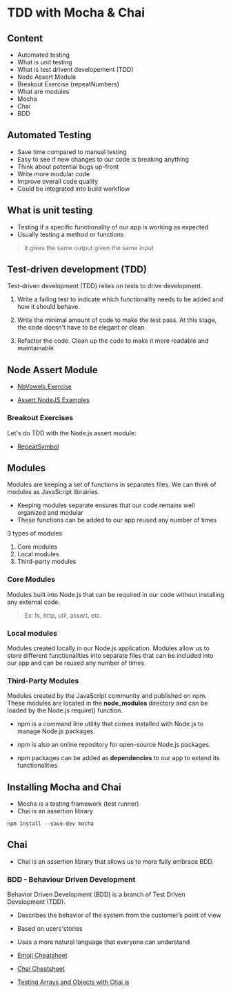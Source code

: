 # TDD with Mocha & Chai

## Content 

* Automated testing
* What is unit testing
* What is test drivent developement (TDD)
* Node Assert Module
* Breakout Exercise (repeatNumbers)
* What are modules  
* Mocha
* Chai
* BDD

## Automated Testing

* Save time compared to manual testing
* Easy to see if new changes to our code is breaking anything
* Think about potential bugs up-front
* Write more modular code
* Improve overall code quality
* Could be integrated into build workflow

## What is unit testing

* Testing if a specific functionality of our app is working as expected
* Usually testing a method or functions

> it gives the same output given the same input

## Test-driven development (TDD)

Test-driven development (TDD) relies on tests to drive development.

1. Write a failing test to indicate which functionality needs to be added and how it should behave.

2. Write the minimal amount of code to make the test pass. At this stage, the code doesn’t have to be elegant or clean.

3. Refactor the code. Clean up the code to make it more readable and maintainable.

## Node Assert Module

* [NbVowels Exercise](https://web.compass.lighthouselabs.ca/activities/780)

* [Assert NodeJS Examples](https://nelsonic.gitbooks.io/node-js-by-example/content/core/assert/README.html)

### Breakout Exercises

Let's do TDD with the Node.js assert module:

* [RepeatSymbol](https://gist.github.com/DominicTremblay/3f2dac8ab139c5602bb3ed9be6e35183)

## Modules

Modules are keeping a set of functions in separates files. We can think of modules as JavaScript librairies. 

* Keeping modules separate ensures that our code remains well organized and modular
* These functions can be added to our app reused any number of times

3 types of modules

1. Core modules
2. Local modules
3. Third-party modules

### Core Modules

Modules built into Node.js that can be required in our code without installing any external code.

> Ex: fs, http, util, assert, etc.

### Local modules

Modules created locally in our Node.js application. Modules allow us to store different functionalities into separate files that can be included into our app and can be reused any number of times.

### Third-Party Modules

Modules created by the JavaScript community and published on npm. These modules are located in the __node_modules__ directory and can be loaded by the Node.js require() function.

* npm is a command line utility that comes installed with Node.js to manage Node.js packages. 

* npm is also an online repository for open-source Node.js packages. 

* npm packages can be added as **dependencies** to our app to extend its functionalities

## Installing Mocha and Chai

* Mocha is a testing framework (test runner)
* Chai is an assertion library

 `npm install --save-dev mocha`

## Chai

* Chai is an assertion library that allows us to more fully embrace BDD.

### BDD - Behaviour Driven Development

Behavior Driven Development (BDD) is a branch of Test Driven Development (TDD).

* Describes the behavior of the system from the customer’s point of view

* Based on users'stories

* Uses a more natural language that everyone can understand

* [Emoji Cheatsheet](https://gist.github.com/roachhd/1f029bd4b50b8a524f3c)
* [Chai Cheatsheet](https://devhints.io/chai)
* [Testing Arrays and Objects with Chai.js](https://medium.com/building-ibotta/testing-arrays-and-objects-with-chai-js-4b372310fe6d)
